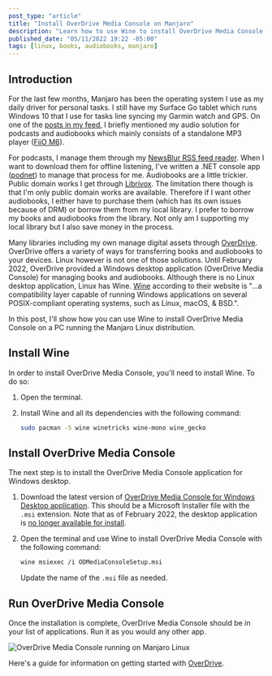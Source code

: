 ```yaml
---
post_type: "article" 
title: "Install OverDrive Media Console on Manjaro"
description: "Learn how to use Wine to install OverDrive Media Console on Manjaro and manage books and audiobooks from your local library."
published_date: "05/11/2022 19:22 -05:00"
tags: [linux, books, audiobooks, manjaro]
---
```


## Introduction

For the last few months, Manjaro has been the operating system I use as my daily driver for personal tasks. I still have my Surface Go tablet which runs Windows 10 that I use for tasks line syncing my Garmin watch and GPS. On one of the [posts in my feed](/notes/ipod-touch-discontinued), I briefly mentioned my audio solution for podcasts and audiobooks which mainly consists of a standalone MP3 player ([FiiO M6](https://fiio.com/m6)). 

For podcasts, I manage them through my [NewsBlur RSS feed reader](https://newsblur.com/). When I want to download them for offline listening, I've written a .NET console app ([podnet](https://github.com/lqdev/podnet)) to manage that process for me. Audiobooks are a little trickier. Public domain works I get through [Librivox](https://librivox.org/). The limitation there though is that I'm only public domain works are available. Therefore if I want other audiobooks, I either have to purchase them (which has its own issues because of DRM) or borrow them from my local library. I prefer to borrow my books and audiobooks from the library. Not only am I supporting my local library but I also save money in the process. 

Many libraries including my own manage digital assets through [OverDrive](https://www.overdrive.com/). OverDrive offers a variety of ways for transferring books and audiobooks to your devices. Linux however is not one of those solutions. Until February 2022, OverDrive provided a Windows desktop application (OverDrive Media Console) for managing books and audiobooks. Although there is no Linux desktop application, Linux has Wine. [Wine](https://www.winehq.org/) according to their website is "...a compatibility layer capable of running Windows applications on several POSIX-compliant operating systems, such as Linux, macOS, & BSD.". 

In this post, I'll show how you can use Wine to install OverDrive Media Console on a PC running the Manjaro Linux distribution. 

## Install Wine

In order to install OverDrive Media Console, you'll need to install Wine. To do so:

1. Open the terminal.
1. Install Wine and all its dependencies with the following command:

    ```bash
    sudo pacman -S wine winetricks wine-mono wine_gecko
    ``` 

## Install OverDrive Media Console

The next step is to install the OverDrive Media Console application for Windows desktop. 

1. Download the latest version of [OverDrive Media Console for Windows Desktop application](https://www.overdrive.com/apps/overdrive./). This should be a Microsoft Installer file with the `.msi` extension. Note that as of February 2022, the desktop application is [no longer available for install](https://help.overdrive.com/en-us/0733.html?tocpath=Home%7CGet%20help%20with%20the%20OverDrive%20app%7CWindows%20(desktop)%7C_____7).
1. Open the terminal and use Wine to install OverDrive Media Console with the following command:

    ```bash
    wine msiexec /i ODMediaConsoleSetup.msi
    ```

    Update the name of the `.msi` file as needed.  

## Run OverDrive Media Console

Once the installation is complete, OverDrive Media Console should be in your list of applications. Run it as you would any other app. 

![OverDrive Media Console running on Manjaro Linux](https://user-images.githubusercontent.com/11130940/167964715-bb8bfb21-5f72-4a86-9fb0-33c9d1fe9eae.png)

Here's a guide for information on getting started with [OverDrive](https://help.overdrive.com/en-us/categories/getting-started.htm).